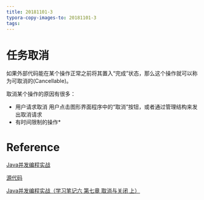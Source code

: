 ```yaml
---
title: 20181101-3
typora-copy-images-to: 20181101-3
tags:
---
```


# 任务取消

如果外部代码能在某个操作正常之前将其置入“完成”状态，那么这个操作就可以称为可取消的(Cancellable)。

取消某个操作的原因有很多： 

- 用户请求取消
  用户点击图形界面程序中的“取消”按钮，或者通过管理结构来发出取消请求
- 有时间限制的操作*


# Reference

[Java并发编程实战](https://book.douban.com/subject/10484692/)

[源代码](http://jcip.net/listings.html)

[Java并发编程实战（学习笔记六 第七章 取消与关闭 上）](https://blog.csdn.net/ahaha413525642/article/details/76815299)